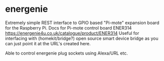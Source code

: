 # energenie

Extremely simple REST interface to GPIO based "Pi-mote" expansion board for the Raspberry Pi. Docs for Pi-mote control board ENER314 https://energenie4u.co.uk/catalogue/product/ENER314
Useful for interfacing with (homekit/bridge?) open source smart device bridge as you can just point it at the URL's created here.

Able to control energenie plug sockets using Alexa/URL etc.
